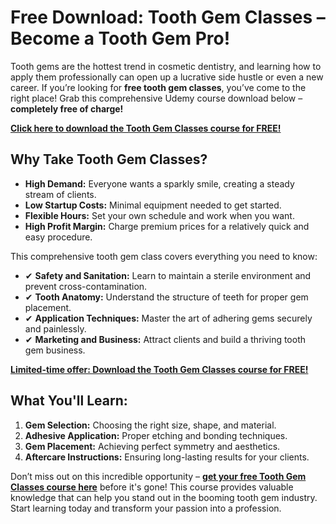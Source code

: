 # Free Download: Tooth Gem Classes – Become a Tooth Gem Pro!

Tooth gems are the hottest trend in cosmetic dentistry, and learning how to apply them professionally can open up a lucrative side hustle or even a new career. If you’re looking for **free tooth gem classes**, you’ve come to the right place! Grab this comprehensive Udemy course download below – **completely free of charge!**

[**Click here to download the Tooth Gem Classes course for FREE!**](https://udemywork.com/tooth-gem-classes)

## Why Take Tooth Gem Classes?

*   **High Demand:** Everyone wants a sparkly smile, creating a steady stream of clients.
*   **Low Startup Costs:** Minimal equipment needed to get started.
*   **Flexible Hours:** Set your own schedule and work when you want.
*   **High Profit Margin:** Charge premium prices for a relatively quick and easy procedure.

This comprehensive tooth gem class covers everything you need to know:

*   ✔ **Safety and Sanitation:** Learn to maintain a sterile environment and prevent cross-contamination.
*   ✔ **Tooth Anatomy:** Understand the structure of teeth for proper gem placement.
*   ✔ **Application Techniques:** Master the art of adhering gems securely and painlessly.
*   ✔ **Marketing and Business:** Attract clients and build a thriving tooth gem business.

[**Limited-time offer: Download the Tooth Gem Classes course for FREE!**](https://udemywork.com/tooth-gem-classes)

## What You'll Learn:

1.  **Gem Selection:** Choosing the right size, shape, and material.
2.  **Adhesive Application:** Proper etching and bonding techniques.
3.  **Gem Placement:** Achieving perfect symmetry and aesthetics.
4.  **Aftercare Instructions:** Ensuring long-lasting results for your clients.

Don’t miss out on this incredible opportunity – **[get your free Tooth Gem Classes course here](https://udemywork.com/tooth-gem-classes)** before it's gone! This course provides valuable knowledge that can help you stand out in the booming tooth gem industry. Start learning today and transform your passion into a profession.
